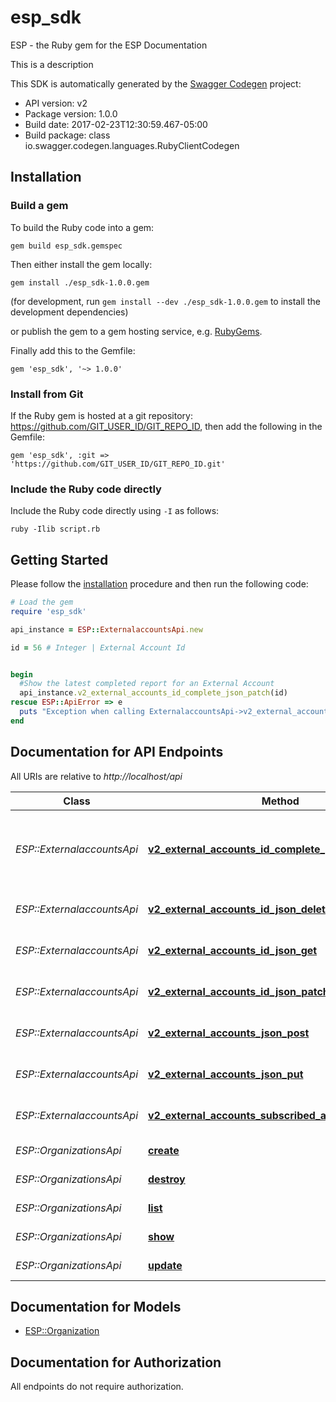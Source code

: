 # esp_sdk

ESP - the Ruby gem for the ESP Documentation

This is a description

This SDK is automatically generated by the [Swagger Codegen](https://github.com/swagger-api/swagger-codegen) project:

- API version: v2
- Package version: 1.0.0
- Build date: 2017-02-23T12:30:59.467-05:00
- Build package: class io.swagger.codegen.languages.RubyClientCodegen

## Installation

### Build a gem

To build the Ruby code into a gem:

```shell
gem build esp_sdk.gemspec
```

Then either install the gem locally:

```shell
gem install ./esp_sdk-1.0.0.gem
```
(for development, run `gem install --dev ./esp_sdk-1.0.0.gem` to install the development dependencies)

or publish the gem to a gem hosting service, e.g. [RubyGems](https://rubygems.org/).

Finally add this to the Gemfile:

    gem 'esp_sdk', '~> 1.0.0'

### Install from Git

If the Ruby gem is hosted at a git repository: https://github.com/GIT_USER_ID/GIT_REPO_ID, then add the following in the Gemfile:

    gem 'esp_sdk', :git => 'https://github.com/GIT_USER_ID/GIT_REPO_ID.git'

### Include the Ruby code directly

Include the Ruby code directly using `-I` as follows:

```shell
ruby -Ilib script.rb
```

## Getting Started

Please follow the [installation](#installation) procedure and then run the following code:
```ruby
# Load the gem
require 'esp_sdk'

api_instance = ESP::ExternalaccountsApi.new

id = 56 # Integer | External Account Id


begin
  #Show the latest completed report for an External Account
  api_instance.v2_external_accounts_id_complete_json_patch(id)
rescue ESP::ApiError => e
  puts "Exception when calling ExternalaccountsApi->v2_external_accounts_id_complete_json_patch: #{e}"
end

```

## Documentation for API Endpoints

All URIs are relative to *http://localhost/api*

Class | Method | HTTP request | Description
------------ | ------------- | ------------- | -------------
*ESP::ExternalaccountsApi* | [**v2_external_accounts_id_complete_json_patch**](docs/ExternalaccountsApi.md#v2_external_accounts_id_complete_json_patch) | **PATCH** /v2/external_accounts/{id}/complete.json | Show the latest completed report for an External Account
*ESP::ExternalaccountsApi* | [**v2_external_accounts_id_json_delete**](docs/ExternalaccountsApi.md#v2_external_accounts_id_json_delete) | **DELETE** /v2/external_accounts/{id}.json | Remove an External Account
*ESP::ExternalaccountsApi* | [**v2_external_accounts_id_json_get**](docs/ExternalaccountsApi.md#v2_external_accounts_id_json_get) | **GET** /v2/external_accounts/{id}.json | Show a single External Account
*ESP::ExternalaccountsApi* | [**v2_external_accounts_id_json_patch**](docs/ExternalaccountsApi.md#v2_external_accounts_id_json_patch) | **PATCH** /v2/external_accounts/{id}.json | Update an External Account
*ESP::ExternalaccountsApi* | [**v2_external_accounts_json_post**](docs/ExternalaccountsApi.md#v2_external_accounts_json_post) | **POST** /v2/external_accounts.json | Create an External Account
*ESP::ExternalaccountsApi* | [**v2_external_accounts_json_put**](docs/ExternalaccountsApi.md#v2_external_accounts_json_put) | **PUT** /v2/external_accounts.json | Get a list of External Accounts
*ESP::ExternalaccountsApi* | [**v2_external_accounts_subscribed_accounts_json_get**](docs/ExternalaccountsApi.md#v2_external_accounts_subscribed_accounts_json_get) | **GET** /v2/external_accounts/subscribed_accounts.json | Show a list of Subscribed Accounts
*ESP::OrganizationsApi* | [**create**](docs/OrganizationsApi.md#create) | **POST** /v2/organizations.json | Create an Organization
*ESP::OrganizationsApi* | [**destroy**](docs/OrganizationsApi.md#destroy) | **DELETE** /v2/organizations/{id}.json | Remove an Organization
*ESP::OrganizationsApi* | [**list**](docs/OrganizationsApi.md#list) | **PUT** /v2/organizations.json | Get a list of Organizations
*ESP::OrganizationsApi* | [**show**](docs/OrganizationsApi.md#show) | **GET** /v2/organizations/{id}.json | Show a single Organization
*ESP::OrganizationsApi* | [**update**](docs/OrganizationsApi.md#update) | **PATCH** /v2/organizations/{id}.json | Update an Organization


## Documentation for Models

 - [ESP::Organization](docs/Organization.md)


## Documentation for Authorization

 All endpoints do not require authorization.

